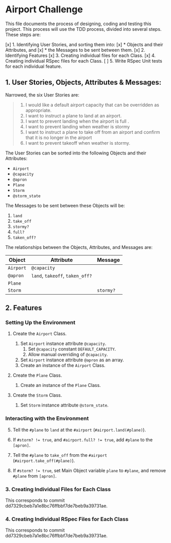 # Airport Challenge

This file documents the process of designing, coding and testing this project. This process will use the TDD process, divided into several steps. These steps are:

 [x] 1. Identifying User Stories, and sorting them into:
 [x]    * Objects and their Attributes, and
 [x]    * the Messages to be sent between them.
 [x] 2. Identifying Features
 [x] 3. Creating individual files for each Class.
 [x] 4. Creating individual RSpec files for each Class.
 [ ] 5. Write RSpec Unit tests for each individual feature.

##  1.  User Stories, Objects, Attributes & Messages:

Narrowed, the six User Stories are:

> 1.  I would like a default airport capacity that can be overridden as appropriate.
> 2.  I want to instruct a plane to land at an airport.
> 3.  I want to prevent landing when the airport is full .
> 4.  I want to prevent landing when weather is stormy
> 5.  I want to instruct a plane to take off from an airport and confirm that it is no longer in the airport
> 6.  I want to prevent takeoff when weather is stormy.

The User Stories can be sorted into the following Objects and their Attributes:

*  `Airport`
  *  `@capacity`
  *  `@apron`
*  `Plane`
*  `Storm`
  *  `@storm_state`

The Messages to be sent between these Objects will be:

1.  `land`
2.  `take_off`
3.  `stormy?`
4.  `full?`
5.  `taken_off?`

The relationships between the Objects, Attributes, and Messages are:

Object | Attribute | Message
---|---|---
`Airport` | `@capacity` |
 | `@apron` | `land`, `takeoff`, `taken_off?`
`Plane` | |
`Storm` | | `stormy?`

##  2.  Features

### Setting Up the Environment

1.  Create the `Airport` Class.
    1.  Set `Airport` instance attribute `@capacity`.
        1.  Set `@capacity` constant `DEFAULT_CAPACITY`.
        2.  Allow manual overriding of `@capacity`.
    3.  Set `Airport` instance attribute `@apron` as an array.
    4.  Create an instance of the `Airport` Class.

2.  Create the `Plane` Class.
    1.  Create an instance of the `Plane` Class.

3.  Create the `Storm` Class.
    1.  Set `Storm` instance attribute `@storm_state`.

### Interacting with the Environment

5.  Tell the `#plane` to `land` at the `#airport` (`#airport.land(#plane)`).

6.  If `#storm? != true`, and `#airport.full? != true`, add `#plane` to the `[apron]`.

7.  Tell the `#plane` to `take_off` from the `#airport` (`#airport.take_off(#plane)`).

8.  If `#storm? != true`, set Main Object variable `plane` to `#plane`, and remove `#plane` from `[apron]`.

### 3.  Creating Individual Files for Each Class

This corresponds to commit dd7329cbeb7a1e8bc76ffbbf7de7beb9a39731ae.

### 4.  Creating Individual RSpec Files for Each Class

This corresponds to commit dd7329cbeb7a1e8bc76ffbbf7de7beb9a39731ae.
